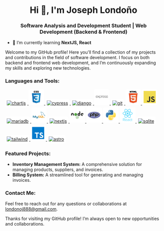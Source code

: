 <h1 align="center">Hi 👋, I'm Joseph Londoño</h1>
<h3 align="center">Software Analysis and Development Student | Web Development (Backend & Frontend)</h3>

- 🌱 I’m currently learning **NextJS, React**

<p align="left">
  Welcome to my GitHub profile! Here you'll find a collection of my projects and contributions in the field of software development. I focus on both backend and frontend web development, and I’m continuously expanding my skills and exploring new technologies.
</p>

<h3 align="left">Languages and Tools:</h3>
<p align="left">
  <a href="https://www.chartjs.org" rel="noreferrer">
    <img src="https://www.chartjs.org/media/logo-title.svg" alt="chartjs" width="40" height="40" style="background-color: #ffffff; padding: 5px; border-radius: 5px;"/>
  </a>
  <a href="https://www.w3schools.com/css/" rel="noreferrer">
    <img src="https://raw.githubusercontent.com/devicons/devicon/master/icons/css3/css3-original-wordmark.svg" alt="css3" width="40" height="40" style="background-color: #ffffff; padding: 5px; border-radius: 5px;"/>
  </a>
  <a href="https://www.cypress.io" rel="noreferrer">
    <img src="https://raw.githubusercontent.com/simple-icons/simple-icons/6e46ec1fc23b60c8fd0d2f2ff46db82e16dbd75f/icons/cypress.svg" alt="cypress" width="40" height="40" style="background-color: #ffffff; padding: 5px; border-radius: 5px;"/>
  </a>
  <a href="https://www.djangoproject.com/" rel="noreferrer">
    <img src="https://cdn.worldvectorlogo.com/logos/django.svg" alt="django" width="40" height="40" style="background-color: #ffffff; padding: 5px; border-radius: 5px;"/>
  </a>
  <a href="https://expressjs.com" rel="noreferrer">
    <img src="https://raw.githubusercontent.com/devicons/devicon/master/icons/express/express-original-wordmark.svg" alt="express" width="40" height="40" style="background-color: #ffffff; padding: 5px; border-radius: 5px;"/>
  </a>
  <a href="https://git-scm.com/" rel="noreferrer">
    <img src="https://www.vectorlogo.zone/logos/git-scm/git-scm-icon.svg" alt="git" width="40" height="40" style="background-color: #ffffff; padding: 5px; border-radius: 5px;"/>
  </a>
  <a href="https://www.w3.org/html/" rel="noreferrer">
    <img src="https://raw.githubusercontent.com/devicons/devicon/master/icons/html5/html5-original-wordmark.svg" alt="html5" width="40" height="40" style="background-color: #ffffff; padding: 5px; border-radius: 5px;"/>
  </a>
  <a href="https://developer.mozilla.org/en-US/docs/Web/JavaScript" rel="noreferrer">
    <img src="https://raw.githubusercontent.com/devicons/devicon/master/icons/javascript/javascript-original.svg" alt="javascript" width="40" height="40" style="background-color: #ffffff; padding: 5px; border-radius: 5px;"/>
  </a>
  <a href="https://mariadb.org/" rel="noreferrer">
    <img src="https://www.vectorlogo.zone/logos/mariadb/mariadb-icon.svg" alt="mariadb" width="40" height="40" style="background-color: #ffffff; padding: 5px; border-radius: 5px;"/>
  </a>
  <a href="https://www.mysql.com/" rel="noreferrer">
    <img src="https://raw.githubusercontent.com/devicons/devicon/master/icons/mysql/mysql-original-wordmark.svg" alt="mysql" width="40" height="40" style="background-color: #ffffff; padding: 5px; border-radius: 5px;"/>
  </a>
  <a href="https://nextjs.org/" rel="noreferrer">
    <img src="https://cdn.worldvectorlogo.com/logos/nextjs-2.svg" alt="nextjs" width="40" height="40" style="background-color: #ffffff; padding: 5px; border-radius: 5px;"/>
  </a>
  <a href="https://nodejs.org" rel="noreferrer">
    <img src="https://raw.githubusercontent.com/devicons/devicon/master/icons/nodejs/nodejs-original-wordmark.svg" alt="nodejs" width="40" height="40" style="background-color: #ffffff; padding: 5px; border-radius: 5px;"/>
  </a>
  <a href="https://www.php.net" rel="noreferrer">
    <img src="https://raw.githubusercontent.com/devicons/devicon/master/icons/php/php-original.svg" alt="php" width="40" height="40" style="background-color: #ffffff; padding: 5px; border-radius: 5px;"/>
  </a>
  <a href="https://www.python.org" rel="noreferrer">
    <img src="https://raw.githubusercontent.com/devicons/devicon/master/icons/python/python-original.svg" alt="python" width="40" height="40" style="background-color: #ffffff; padding: 5px; border-radius: 5px;"/>
  </a>
  <a href="https://reactjs.org/" rel="noreferrer">
    <img src="https://raw.githubusercontent.com/devicons/devicon/master/icons/react/react-original-wordmark.svg" alt="react" width="40" height="40" style="background-color: #ffffff; padding: 5px; border-radius: 5px;"/>
  </a>
  <a href="https://www.sqlite.org/" rel="noreferrer">
    <img src="https://www.vectorlogo.zone/logos/sqlite/sqlite-icon.svg" alt="sqlite" width="40" height="40" style="background-color: #ffffff; padding: 5px; border-radius: 5px;"/>
  </a>
  <a href="https://tailwindcss.com/" rel="noreferrer">
    <img src="https://www.vectorlogo.zone/logos/tailwindcss/tailwindcss-icon.svg" alt="tailwind" width="40" height="40" style="background-color: #ffffff; padding: 5px; border-radius: 5px;"/>
  </a>
  <a href="https://www.typescriptlang.org/" rel="noreferrer">
    <img src="https://raw.githubusercontent.com/devicons/devicon/master/icons/typescript/typescript-original.svg" alt="typescript" width="40" height="40" style="background-color: #ffffff; padding: 5px; border-radius: 5px;"/>
  </a>
  <a href="https://astro.build" rel="noreferrer">
    <img src="https://astro.build/assets/press/astro-icon-light-gradient.svg" alt="astro" width="40" height="40" style="background-color: #ffffff; padding: 5px; border-radius: 5px;"/>
  </a>
</p>

<h3 align="left">Featured Projects:</h3>
<ul>
  <li><strong>Inventory Management System:</strong> A comprehensive solution for managing products, suppliers, and invoices.</li>
  <li><strong>Billing System:</strong> A streamlined tool for generating and managing invoices.</li>
</ul>

<h3 align="left">Contact Me:</h3>
<p align="left">
  Feel free to reach out for any questions or collaborations at <a href="mailto:londonoj888@gmail.com">londonoj888@gmail.com</a>.
</p>

<p align="left">
  Thanks for visiting my GitHub profile! I’m always open to new opportunities and collaborations.
</p>
